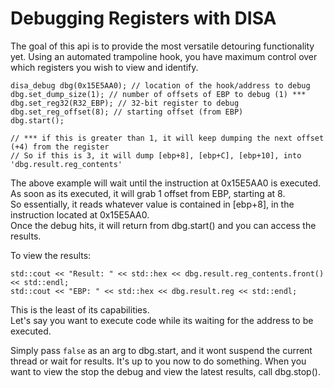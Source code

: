 # Debugging Registers with DISA

The goal of this api is to provide the most versatile detouring functionality yet.
Using an automated trampoline hook, you have maximum control over which registers you wish to view and identify.

```
disa_debug dbg(0x15E5AA0); // location of the hook/address to debug
dbg.set_dump_size(1); // number of offsets of EBP to debug (1) ***
dbg.set_reg32(R32_EBP); // 32-bit register to debug
dbg.set_reg_offset(8); // starting offset (from EBP)
dbg.start();

// *** if this is greater than 1, it will keep dumping the next offset (+4) from the register
// So if this is 3, it will dump [ebp+8], [ebp+C], [ebp+10], into 'dbg.result.reg_contents'
```

The above example will wait until the instruction at 0x15E5AA0 is executed.
As soon as its executed, it will grab 1 offset from EBP, starting at 8.<br>
So essentially, it reads whatever value is contained in [ebp+8], in the instruction located at 0x15E5AA0.<br>
Once the debug hits, it will return from dbg.start() and you can access the results.<br>

To view the results:
```
std::cout << "Result: " << std::hex << dbg.result.reg_contents.front() << std::endl;
std::cout << "EBP: " << std::hex << dbg.result.reg << std::endl;
```

This is the least of its capabilities.<br>
Let's say you want to execute code while its waiting for the address to be executed.<br>

Simply pass `false` as an arg to dbg.start, and it wont suspend the current thread or wait for results.
It's up to you now to do something.
When you want to view the stop the debug and view the latest results, call dbg.stop().






